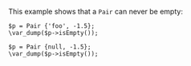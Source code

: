 This example shows that a `Pair` can never be empty:

```basic-usage.php
$p = Pair {'foo', -1.5};
\var_dump($p->isEmpty());

$p = Pair {null, -1.5};
\var_dump($p->isEmpty());
```
